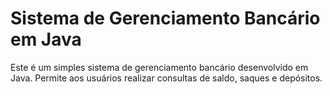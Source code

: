 # Sistema de Gerenciamento Bancário em Java


Este é um simples sistema de gerenciamento bancário desenvolvido em Java. Permite aos usuários realizar consultas de saldo, saques e depósitos.
